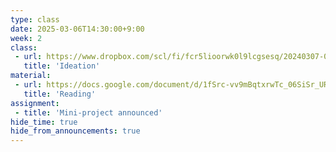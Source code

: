```yaml
---
type: class
date: 2025-03-06T14:30:00+9:00
week: 2
class:
 - url: https://www.dropbox.com/scl/fi/fcr5lioorwk0l9lcgsesq/20240307-04-Ideation.pdf?rlkey=ommfvunbvyl7x0lenhhi3imnr&dl=0
   title: 'Ideation'
material:
 - url: https://docs.google.com/document/d/1fSrc-vv9mBqtxrwTc_06SiSr_URJa7W_fTplAc1aEX0/edit?usp=sharing
   title: 'Reading'
assignment:
 - title: 'Mini-project announced'
hide_time: true
hide_from_announcements: true
---
```

